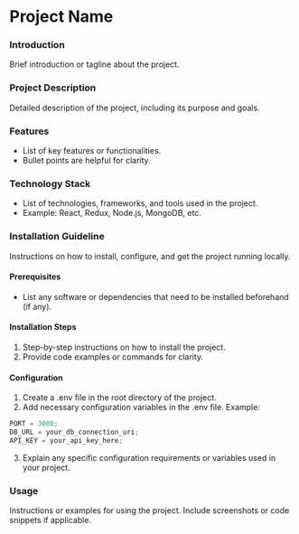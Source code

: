# Project Name

### Introduction

<p>Brief introduction or tagline about the project.</p>

### Project Description

<p>Detailed description of the project, including its purpose and goals.</p>

### Features

- List of key features or functionalities.
- Bullet points are helpful for clarity.

### Technology Stack

- List of technologies, frameworks, and tools used in the project.
- Example: React, Redux, Node.js, MongoDB, etc.

### Installation Guideline

<p>Instructions on how to install, configure, 
  and get the project running locally.</p>

#### Prerequisites

- List any software or dependencies that need to be installed beforehand (if any).

#### Installation Steps

1. Step-by-step instructions on how to install the project.
2. Provide code examples or commands for clarity.

#### Configuration

1. Create a .env file in the root directory of the project.
2. Add necessary configuration variables in the .env file. Example:

```js
PORT = 3000;
DB_URL = your_db_connection_uri;
API_KEY = your_api_key_here;
```

3. Explain any specific configuration requirements or variables used in your project.

### Usage

<p>Instructions or examples for using the project. Include screenshots or code snippets if applicable.</p>
